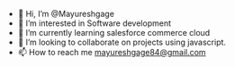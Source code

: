 - 👋 Hi, I’m @Mayureshgage
- 👀 I’m interested in Software development
- 🌱 I’m currently learning salesforce commerce cloud
- 💞️ I’m looking to collaborate on projects using javascript.
- 📫 How to reach me mayureshgage84@gmail.com

<!---
Mayureshgage/Mayureshgage is a ✨ special ✨ repository because its `README.md` (this file) appears on your GitHub profile.
You can click the Preview link to take a look at your changes.
--->
